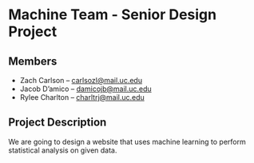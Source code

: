 # **Machine Team - Senior Design Project**

## Members
- Zach Carlson – carlsozl@mail.uc.edu
- Jacob D’amico – damicojb@mail.uc.edu
- Rylee Charlton – charltrj@mail.uc.edu

## Project Description
We are going to design a website that uses machine learning to perform statistical analysis on given data.
